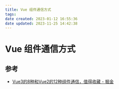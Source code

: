 ```yaml
---
title: Vue 组件通信方式
tags: 
date created: 2023-01-12 16:55:36
date updated: 2023-11-25 14:42:38
---
```


# Vue 组件通信方式

## 参考

- [Vue3的8种和Vue2的12种组件通信，值得收藏 - 掘金](https://juejin.cn/post/6999687348120190983)
